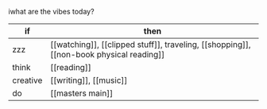 iwhat are the vibes today?

| if       | then                                                                                    |
| -------- | --------------------------------------------------------------------------------------- |
| zzz      | [[watching]], [[clipped stuff]], traveling, [[shopping]], [[non-book physical reading]] |
| think    | [[reading]]                                                                             |
| creative | [[writing]], [[music]]                                                                  |
| do       | [[masters main]]                                                                             |
